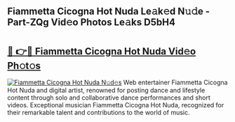 ## Fiammetta Cicogna Hot Nuda Le𝚊k𝚎d N𝚞𝚍e - Part-ZQg Vid𝚎o Photos Le𝚊ks D5bH4

# <h2><a href="http://fbbkvq.evod.top/?m=Fiammetta+Cicogna+Hot+Nuda">🔗 👉🔴 Fiammetta Cicogna Hot Nuda Vid𝚎o Ph𝚘t𝚘s</a></h2>

[![Fiammetta Cicogna Hot Nuda N𝚞d𝚎s](https://i.imgur.com/8V9OHl7.gif)](http://fbbkvq.evod.top/?m=Fiammetta+Cicogna+Hot+Nuda)
Web entertainer Fiammetta Cicogna Hot Nuda and digital artist, renowned for posting dance and lifestyle content through solo and collaborative dance performances and short videos. Exceptional musician Fiammetta Cicogna Hot Nuda, recognized for their remarkable talent and contributions to the world of music. 
